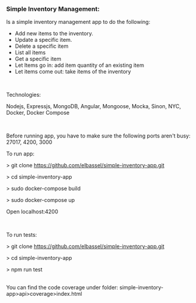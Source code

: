 <h3>Simple Inventory Management:</h3>
<p>Is a simple inventory management&nbsp;app to do the following:</p>
<ul>
<li>Add new items to the inventory.</li>
<li>Update a&nbsp;specific item.</li>
<li>Delete a specific&nbsp;item</li>
<li>List all items</li>
<li>Get a specific item</li>
<li>Let Items go in: add item&nbsp;quantity of an existing item</li>
<li>Let items come out: take items of the inventory</li>
</ul>
<p>&nbsp;</p>
<p>Technologies:</p>
<p>Nodejs, Expressjs, MongoDB, Angular, Mongoose, Mocka, Sinon, NYC, Docker, Docker Compose</p>
<p>&nbsp;</p>
<p>Before running app, you have to make sure the following ports aren't busy: 27017, 4200, 3000</p>
<p>To run app:</p>
<p>&gt; git clone&nbsp;<a href="https://github.com/elbassel/simple-inventory-app.git">https://github.com/elbassel/simple-inventory-app.git</a></p>
<p>&gt; cd simple-inventory-app</p>
<p>&gt;&nbsp;sudo docker-compose build</p>
<p>&gt; sudo docker-compose up</p>
<p>Open localhost:4200</p>
<p>&nbsp;</p>
<p>To run tests:</p>
<p>&gt; git clone&nbsp;<a href="https://github.com/elbassel/simple-inventory-app.git">https://github.com/elbassel/simple-inventory-app.git</a></p>
<p>&gt; cd simple-inventory-app</p>
<p>&gt; npm run test</p>
<p><br />You can find the code coverage under folder:&nbsp;simple-inventory-app&gt;api&gt;coverage&gt;index.html</p>
